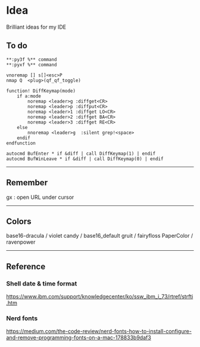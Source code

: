 # Idea
Brilliant ideas for my IDE

## To do
    **:py3f %** command
    **:pyxf %** command

    vnoremap [] s[]<esc>P
    nmap Q  <plug>(qf_qf_toggle)

    function! DiffKeymap(mode)
        if a:mode
            noremap <leader>g :diffget<CR>
            noremap <leader>p :diffput<CR>
            noremap <leader>1 :diffget LO<CR>
            noremap <leader>2 :diffget BA<CR>
            noremap <leader>3 :diffget RE<CR>
        else
            nnoremap <leader>g  :silent grep!<space>
        endif
    endfunction

    autocmd BufEnter * if &diff | call DiffKeymap(1) | endif
    autocmd BufWinLeave * if &diff | call DiffKeymap(0) | endif
***

## Remember
gx : open URL under cursor
***

## Colors
base16-dracula / violet
candy          / base16_default
gruit          / fairyfloss
PaperColor     / ravenpower
***

## Reference
### Shell date & time format
https://www.ibm.com/support/knowledgecenter/ko/ssw_ibm_i_73/rtref/strfti.htm

### Nerd fonts
https://medium.com/the-code-review/nerd-fonts-how-to-install-configure-and-remove-programming-fonts-on-a-mac-178833b9daf3
